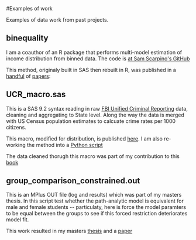#Examples of work

Examples of data work from past projects. 

## binequality
I am a coauthor of an R package that performs multi-model estimation of income distribution from binned data. The code is [at Sam Scarpino's GitHub](https://github.com/scarpino/binequality)

This method, originaly built in SAS then rebuilt in R, was published in a [handful](https://arxiv.org/abs/1210.0200) of [papers](https://arxiv.org/abs/1402.4061): 


## UCR_macro.sas
This is a SAS 9.2 syntax reading in raw [FBI Unified Criminal Reporting](https://ucr.fbi.gov/) data, cleaning and aggregating to State level. Along the way the data is merged with US Census population estimates to calcuate crime rates per 1000 citizens. 

This macro, modified for distribution, is published [here](https://github.com/iholas/ucr_read). I am also re-working the method into a [Python script](https://github.com/iholas/ucr_read.py)

The data cleaned thorugh this macro was part of my contribution to this [book](http://www.springer.com/us/book/9783319148175)


## group_comparison_constrained.out 
This is an MPlus OUT file (log and results) which was part of my masters thesis. In this script test whether the path-analytic model is equivalent for male and female students -- particulaty, here is force the model paramters to be equal between the groups to see if this forced restriction deteriorates model fit.  

This work resulted in my masters [thesis](https://scholar.google.com/citations?view_op=view_citation&hl=en&user=tWbk-PUAAAAJ&citation_for_view=tWbk-PUAAAAJ:u-x6o8ySG0sC) and a [paper](https://www.researchgate.net/publication/51854488_Are_Middle_Schools_Harmful_The_Role_of_Transition_Timing_Classroom_Quality_and_School_Characteristics)
